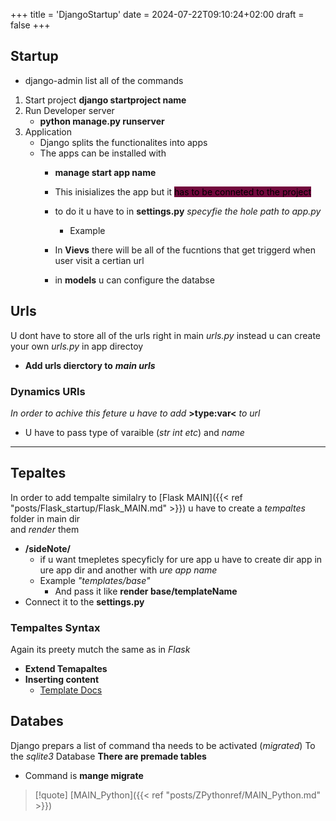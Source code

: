 +++
title = 'DjangoStartup'
date = 2024-07-22T09:10:24+02:00
draft = false
+++

## Startup 
- django-admin list all of the commands
1. Start project **django startproject name**
2. Run Developer server 
	- **python manage.py runserver**
3. Application 
	- Django splits the functionalites into apps 
	- The apps can be installed with 
		- **manage start app name**
		- This inisializes the app but it    <mark style="background: #72083D;">has to be  conneted to the project</mark>
	  - to do it u have to in **settings.py** *specyfie the hole path to app.py*
		  - Example 

	  - In **Vievs** there will be all of the fucntions that get triggerd when user visit a certian url 
	  - in **models** u can configure the databse 
## Urls 
U dont have to store all of the urls right  in main *urls.py* instead u can 
create your own *urls.py* in app directoy 
 - **Add urls dierctory to** ***main urls***

### Dynamics URls
*In order to achive this feture u have to add* **>type:var<** *to url*
- U have to pass type of varaible (*str int etc*) and *name*

--- 
## Tepaltes 
In order to add tempalte similalry to [Flask MAIN]({{< ref "posts/Flask_startup/Flask_MAIN.md" >}}) u have to create a *tempaltes* folder in main dir  
and *render* them
- **/sideNote/**
	- if u want tmepletes specyficly for ure app u have to create dir app in ure app dir and another with *ure app name* 
	- Example *"templates/base"*
		- And pass it like **render base/templateName**
- Connect it to the **settings.py**
### Tempaltes Syntax
Again its preety mutch the same as in *Flask* 
- **Extend Temapaltes** 
- **Inserting content**
	 - [Template Docs](https://docs.djangoproject.com/en/4.2/ref/templates/language/)
## Databes 
Django prepars a list of command tha needs to be activated (*migrated*)
To the *sqlite3* Database
**There are premade tables**
- Command is **mange migrate**

>[!quote]  [MAIN_Python]({{< ref "posts/ZPythonref/MAIN_Python.md" >}})